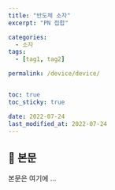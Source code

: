 ```yaml
---
title: "반도체 소자"
excerpt: "PN 접합"

categories:
  - 소자
tags:
  - [tag1, tag2]

permalink: /device/device/


toc: true
toc_sticky: true

date: 2022-07-24
last_modified_at: 2022-07-24
---
```


## 🦥 본문

본문은 여기에 ...





